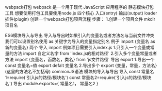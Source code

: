 webpack打包
    webpack 是一个用于现代 JavaScript 应用程序的 静态模块打包工具 想要使用打包工具要使用node.js
    四个核心
        入口(entry)
        输出(output)
        loader
        插件(plugin)
    创建一个webpack打包项目流程
        步骤：
            1.创建一个项目文件
            mkdir 项目名



ES6模块导入与导出 
    导入与导出时如果引入的变量名或者方法名与当前文件冲突 我们可以设置别名使用 as 关键字为导入的变量指定别名
    例子 import {变量名 as 新的变量名}
    两个
        导入 import 
            例如项目需要引入index.js
            1.只引入一个变量或常量的方法
                import 自定义名字 from 'index.js的相对路径'
            2.引入多个变量常量或者方法
                import {变量名，函数名，类名} from 'js文件路径'
        导出 export
            1.导出一个
                const 变量名=值
                export defalt 变量名
            2.导出多个
                export {变量，常量，方法名} (这里的方法名不加括号)
commonJS语法
    模块的导入与导出
        导入
            const 常量名1=require('引入js的路径/模块名')
            const 常量名2=require('引入js的路径/模块名')
        导出
            module.exports={
                常量名1，
                常量名2
            }
